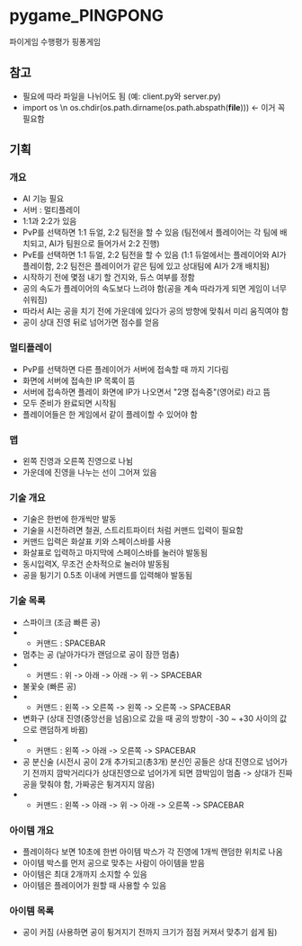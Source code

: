 # pygame_PINGPONG
파이게임 수행평가 핑퐁게임

## 참고
- 필요에 따라 파일을 나뉘어도 됨 (예: client.py와 server.py)
- import os \n os.chdir(os.path.dirname(os.path.abspath(__file__))) <- 이거 꼭 필요함

## 기획

### 개요
- AI 기능 필요
- 서버 : 멀티플레이
- 1:1과 2:2가 있음
- PvP를 선택하면 1:1 듀얼, 2:2 팀전을 할 수 있음 (팀전에서 플레이어는 각 팀에 배치되고, AI가 팀원으로 들어가서 2:2 진행)
- PvE를 선택하면 1:1 듀얼, 2:2 팀전을 할 수 있음 (1:1 듀얼에서는 플레이어와 AI가 플레이함, 2:2 팀전은 플레이어가 같은 팀에 있고 상대팀에 AI가 2개 배치됨)
- 시작하기 전에 몇점 내기 할 건지와, 듀스 여부를 정함 
- 공의 속도가 플레이어의 속도보다 느려야 함(공을 계속 따라가게 되면 게임이 너무 쉬워짐)
 - 따라서 AI는 공을 치기 전에 가운데에 있다가 공의 방향에 맞춰서 미리 움직여야 함
- 공이 상대 진영 뒤로 넘어가면 점수를 얻음

### 멀티플레이
- PvP를 선택하면 다른 플레이어가 서버에 접속할 때 까지 기다림
- 화면에 서버에 접속한 IP 목록이 뜸
- 서버에 접속하면 플레이 화면에 IP가 나오면서 "2명 접속중"(영어로) 라고 뜸
- 모두 준비가 완료되면 시작됨
- 플레이어들은 한 게임에서 같이 플레이할 수 있어야 함

### 맵
- 왼쪽 진영과 오른쪽 진영으로 나뉨
- 가운데에 진영을 나누는 선이 그어져 있음 

### 기술 개요
- 기술은 한번에 한개씩만 발동
- 기술을 시전하려면 철권, 스트리트파이터 처럼 커맨드 입력이 필요함
- 커맨드 입력은 화살표 키와 스페이스바를 사용
- 화살표로 입력하고 마지막에 스페이스바를 눌러야 발동됨
- 동시입력X, 무조건 순차적으로 눌러야 발동됨 
- 공을 튕기기 0.5초 이내에 커맨드를 입력해야 발동됨

### 기술 목록
- 스파이크 (조금 빠른 공)
- - 커맨드 : SPACEBAR
- 멈추는 공 (날아가다가 랜덤으로 공이 잠깐 멈춤)
- - 커맨드 : 위 -> 아래 -> 아래 -> 위 -> SPACEBAR  
- 불꽃슛 (빠른 공)
- - 커맨드 : 왼쪽 -> 오른쪽 -> 왼쪽 -> 오른쪽 -> SPACEBAR
- 변화구 (상대 진영(중앙선을 넘음)으로 갔을 때 공의 방향이 -30 ~ +30 사이의 값으로 랜덤하게 바뀜)
- - 커맨드 : 왼쪽 -> 아래 -> 오른쪽 -> SPACEBAR
- 공 분신술 (시전시 공이 2개 추가되고(총3개) 분신인 공들은 상대 진영으로 넘어가기 전까지 깜박거리다가 상대진영으로 넘어가게 되면 깜박임이 멈춤 -> 상대가 진짜 공을 맞춰야 함, 가짜공은 튕겨지지 않음)
- - 커맨드 : 왼쪽 -> 아래 -> 위 -> 아래 -> 오른쪽 -> SPACEBAR

### 아이템 개요
- 플레이하다 보면 10초에 한번 아이템 박스가 각 진영에 1개씩 랜덤한 위치로 나옴
- 아이템 박스를 먼저 공으로 맞추는 사람이 아이템을 받음
- 아이템은 최대 2개까지 소지할 수 있음
- 아이템은 플레이어가 원할 때 사용할 수 있음

### 아이템 목록
- 공이 커짐 (사용하면 공이 튕겨지기 전까지 크기가 점점 커져서 맞추기 쉽게 됨) 
